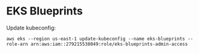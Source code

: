 # EKS Blueprints

Update kubeconfig:
```
aws eks --region us-east-1 update-kubeconfig --name eks-blueprints --role-arn arn:aws:iam::279215538049:role/eks-blueprints-admin-access
```
